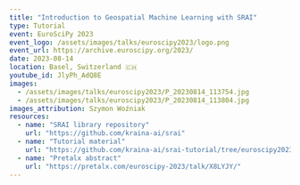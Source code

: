 ```yaml
---
title: "Introduction to Geospatial Machine Learning with SRAI"
type: Tutorial
event: EuroSciPy 2023
event_logo: /assets/images/talks/euroscipy2023/logo.png
event_url: https://archive.euroscipy.org/2023/
date: 2023-08-14
location: Basel, Switzerland 🇨🇭
youtube_id: JlyPh_AdQ8E
images:
  - /assets/images/talks/euroscipy2023/P_20230814_113754.jpg
  - /assets/images/talks/euroscipy2023/P_20230814_113804.jpg
images_attribution: Szymon Woźniak
resources:
  - name: "SRAI library repository"
    url: "https://github.com/kraina-ai/srai"
  - name: "Tutorial material"
    url: "https://github.com/kraina-ai/srai-tutorial/tree/euroscipy2023"
  - name: "Pretalx abstract"
    url: "https://pretalx.com/euroscipy-2023/talk/X8LYJY/"
---
```

